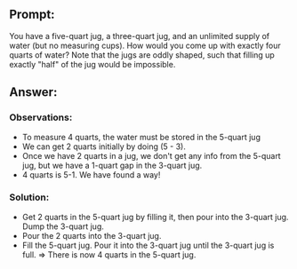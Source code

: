## Prompt:
You have a five-quart jug, a three-quart jug, and an unlimited supply of water (but no measuring cups). How would you come up with exactly four quarts of water? Note that the jugs are oddly shaped, such that filling up exactly "half" of the jug would be impossible.

## Answer:
### Observations:
- To measure 4 quarts, the water must be stored in the 5-quart jug
- We can get 2 quarts initially by doing (5 - 3).
- Once we have 2 quarts in a jug, we don't get any info from the 5-quart jug, but we have a 1-quart gap in the 3-quart jug.
- 4 quarts is 5-1. We have found a way!

### Solution:
- Get 2 quarts in the 5-quart jug by filling it, then pour into the 3-quart jug. Dump the 3-quart jug.
- Pour the 2 quarts into the 3-quart jug.
- Fill the 5-quart jug. Pour it into the 3-quart jug until the 3-quart jug is full.
=> There is now 4 quarts in the 5-quart jug.